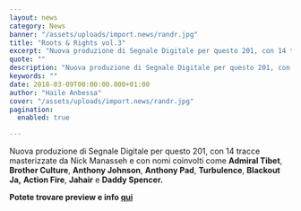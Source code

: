```yaml
---
layout: news
category: News
banner: "/assets/uploads/import.news/randr.jpg"
title: "Roots & Rights vol.3"
excerpt: "Nuova produzione di Segnale Digitale per questo 201, con 14 tracce masterizzate da Nick Manasseh e con nomi coinvolti come Admiral Tibet, Brother Culture, Anthony Johnson, Anthony Pad, Turbulence, Blackout Ja, Action Fire, Jahair e Daddy Spencer. Potete trovare preview e info qui"
quote: ""
description: "Nuova produzione di Segnale Digitale per questo 201, con 14 tracce masterizzate da Nick Manasseh e con nomi coinvolti come Admiral Tibet, Brother Culture, Anthony Johnson, Anthony Pad, Turbulence, Blackout Ja, Action Fire, Jahair e Daddy Spencer. Potete trovare preview e info qui"
keywords: ""
date: 2018-03-09T00:00:00.000+01:00
author: "Haile Anbessa"
cover: "/assets/uploads/import.news/randr.jpg"
pagination:
  enabled: true

---
```


Nuova produzione di Segnale Digitale per questo 201, con 14 tracce masterizzate da Nick Manasseh e con nomi coinvolti come **Admiral Tibet**, **Brother Culture**, **Anthony Johnson**, **Anthony Pad**, **Turbulence**, **Blackout Ja,** **Action Fire**, **Jahair** e **Daddy Spencer.**

**Potete trovare preview e info [qui](http://segnaledigitale.org/dev/roots-rights-vol-3/)**